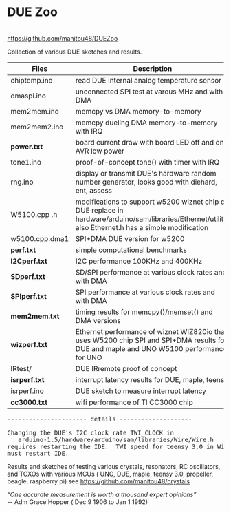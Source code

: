 # DUE Zoo
<br>https://github.com/manitou48/DUEZoo


Collection of various DUE sketches and results.

Files | Description
---|---
chiptemp.ino  | read DUE internal analog temperature sensor
dmaspi.ino  |  unconnected SPI test at varous MHz and with DMA
mem2mem.ino  | memcpy vs DMA memory-to-memory
mem2mem2.ino | memcpy dueling DMA memory-to-memory with IRQ
**power.txt**    | board current draw with board LED off and on, AVR low power
tone1.ino    |proof-of-concept tone() with timer with IRQ
rng.ino      | display or transmit DUE's hardware random number generator, looks good with diehard, ent, assess
W5100.cpp .h |modifications to support w5200 wiznet chip on DUE replace in hardware/arduino/sam/libraries/Ethernet/utility/ also Ethernet.h has a simple modification
w5100.cpp.dma1|SPI+DMA DUE version for w5200
**perf.txt**      |simple computational benchmarks
**I2Cperf.txt**   |I2C performance  100KHz and 400KHz
**SDperf.txt**    |SD/SPI performance at various clock rates and with DMA
**SPIperf.txt**   |SPI performance at various clock rates and with DMA
**mem2mem.txt**   |timing results for memcpy()/memset() and DMA versions
**wizperf.txt**   |Ethernet performance of wiznet WIZ820io that uses W5200 chip SPI and SPI+DMA results for DUE and maple and UNO W5100 performance for UNO
IRtest/       |DUE IRremote proof of concept
**isrperf.txt**   |interrupt latency results for DUE, maple, teensy
isrperf.ino   |DUE sketch to measure interrupt latency
**cc3000.txt**   |wifi performance of TI CC3000 chip

<pre>
---------------------- details --------------------

Changing the DUE's I2C clock rate TWI_CLOCK in 
   arduino-1.5/hardware/arduino/sam/libraries/Wire/Wire.h 
requires restarting the IDE.  TWI speed for teensy 3.0 in Wire.ccp,
must restart IDE.
</pre>


Results and sketches of testing various crystals, resonators, RC oscillators,
and TCXOs  with various MCUs 
( UNO, DUE, maple, teensy 3.0,  propeller, beagle, raspberry pi) see
  https://github.com/manitou48/crystals

<p>



<i>“One accurate measurement is worth a thousand expert opinions”</i>
<br>
  -- Adm Grace Hopper ( Dec 9 1906 to Jan 1 1992)
